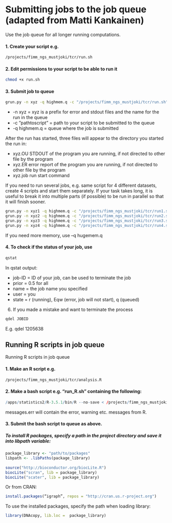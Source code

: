# Submitting jobs to the job queue (adapted from Matti Kankainen)

Use the job queue for all longer running computations.

#### 1. Create your script e.g.  
```bash
/projects/fimm_ngs_mustjoki/tcr/run.sh 
```
#### 2. Edit permissions to your script to be able to run it
```bash
chmod +x run.sh 
```
#### 3. Submit job to queue

```bash
grun.py -n xyz -q highmem.q -c "/projects/fimm_ngs_mustjoki/tcr/run.sh"
```

* -n xyz = xyz is a prefix for error and stdout files and the name for the run in the queue
* -c ”pathtoscript” = path to your script to be submitted to the queue
* -q highmem.q = queue where the job is submitted

After the run has started, three files will appear to the directory you started the run in: 

* xyz.OU 	STDOUT of the program you are running, if not directed to other file by the program
* xyz.ER	error report of the program you are running, if not directed to other file by the program
* xyz.job		run start command
		

If you need to run several jobs, e.g. same script for 4 different datasets, create 4 scripts and start them separately. If your task takes long, it is useful to break it into multiple parts (if possible) to be run in parallel so that it will finish sooner.

```bash
grun.py -n xyz1 -q highmem.q -c "/projects/fimm_ngs_mustjoki/tcr/run1.sh"
grun.py -n xyz2 -q highmem.q -c "/projects/fimm_ngs_mustjoki/tcr/run2.sh"
grun.py -n xyz3 -q highmem.q -c "/projects/fimm_ngs_mustjoki/tcr/run3.sh"
grun.py -n xyz4 -q highmem.q -c "/projects/fimm_ngs_mustjoki/tcr/run4.sh"
```
If you need more memory, use –q hugemem.q


#### 4. To check if the status of your job, use 

```bash
qstat
```
In qstat output:

* job-ID 	= ID of your job, can be used to terminate the job
* prior	= 0.5 for all
* name	= the job name you specified
* user	= you
* state	= r (running), Eqw (error, job will not start), q (queued)
 
6. If you made a mistake and want to terminate the process

```bash
qdel JOBID
```
E.g. qdel 1205638


## Running R scripts in job queue

Running R scripts in job queue

#### 1.	Make an R script e.g. 

```bash
/projects/fimm_ngs_mustjoki/tcr/analysis.R
```

#### 2.	Make a bash script e.g. “run_R.sh” containing the following:

```R
/apps/statistics2/R-3.5.1/bin/R --no-save < /projects/fimm_ngs_mustjoki/tcr/analysis.R >& messages.err
```

messages.err will contain the error, warning etc. messages from R.

#### 3.	Submit the bash script to queue as above.

##### To install R packages, specify a path in the project directory and save it into libpath variable:

```R
package_library <- "path/to/packages"
libpath <- .libPaths(package_library)
 
source("http://bioconductor.org/biocLite.R")
biocLite("scran", lib = package_library)
biocLite("scater", lib = package_library)
```

Or from CRAN: 
```R
install.packages(“igraph”, repos = "http://cran.us.r-project.org")
```

To use the installed packages, specify the path when loading library:

```R
library(DNAcopy, lib.loc =  package_library)
```

